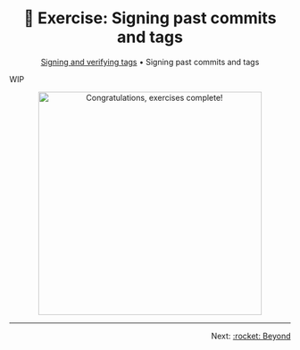 <h1 align="center">&#127890; Exercise: Signing past commits and tags</h1>

<p align="center">
  <a href="sign-verify-tags.md">Signing and verifying tags</a> •  
  Signing past commits and tags
</p>

WIP

<p align="center">
  <img alt="Congratulations, exercises complete!" src="https://octodex.github.com/images/welcometocat.png" width="400" height="400" />
</p>

<hr />
<p align="right">
  Next: <a href="/README.md#rocket-beyond">:rocket: Beyond</a>
</p>
